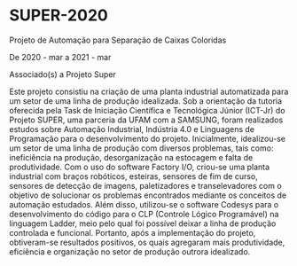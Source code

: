 # SUPER-2020

Projeto de Automação para Separação de Caixas Coloridas 

De 2020 - mar a 2021 - mar

Associado(s) a Projeto Super

Este projeto consistiu na criação de uma planta industrial automatizada para um setor de uma linha de produção idealizada. Sob a orientação da tutoria oferecida pela Task de Iniciação Científica e Tecnológica Júnior (ICT-Jr) do Projeto SUPER, uma parceria da UFAM com a SAMSUNG, foram realizados estudos sobre Automação Industrial, Indústria 4.0 e Linguagens de Programação para o desenvolvimento do projeto. Inicialmente, idealizou-se um setor de uma linha de produção com diversos problemas, tais como: ineficiência na produção, desorganização na estocagem e falta de produtividade. Com o uso do software Factory I/O, criou-se uma planta industrial com braços robóticos, esteiras, sensores de fim de curso, sensores de detecção de imagens, paletizadores e transelevadores com o objetivo de solucionar os problemas encontrados mediante os conceitos de automação estudados. Além disso, utilizou-se o software Codesys para o desenvolvimento do código para o CLP (Controle Lógico Programável) na linguagem Ladder, meio pelo qual foi possível deixar a linha de produção controlada e funcional. Portanto, após a implementação do projeto, obtiveram-se resultados positivos, os quais agregaram mais produtividade, eficiência e organização no setor de produção outrora idealizado.
